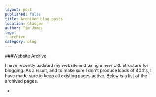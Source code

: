 ```yaml
---
layout: post
published: false
title: Archived blog posts
location: Glasgow
author: Tim James
tags:
- archive
category: blog
---
```


###Website Archive

I have recently updated my website and using a new URL structure for blogging. As a result, and to make sure I don't produce loads of 404's, I have made sure to keep all existing pages active.
Below is a list of the archived pages.

<!--excerpt-->

+ [creating your first signalr mvc project]: /creating-your-first-signalr-mvc-project


